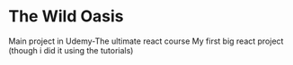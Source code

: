 # The Wild Oasis

Main project in Udemy-The ultimate react course
My first big react project (though i did it using the tutorials)
